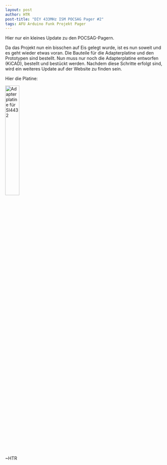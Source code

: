 ```yaml
---
layout: post
author: HTR
post-title: "DIY 433MHz ISM POCSAG Pager #2"
tags: AFU Arduino Funk Projekt Pager
---
```


Hier nur ein kleines Update zu den POCSAG-Pagern.

Da das Projekt nun ein bisschen auf Eis gelegt wurde, ist es nun soweit und es geht wieder etwas voran.
Die Bauteile für die Adapterplatine und den Prototypen sind bestellt.
Nun muss nur noch die Adapterplatine entworfen (KiCAD), bestellt und bestückt werden.
Nachdem diese Schritte erfolgt sind, wird ein weiteres Update auf der Website zu finden sein.

Hier die Platine:

<img src="{{ layout.post_assets }}/adapter.jpg" class="picture_center" style="width: 30%; height: auto;" alt="Adapterplatine für SI4432"/>

~HTR